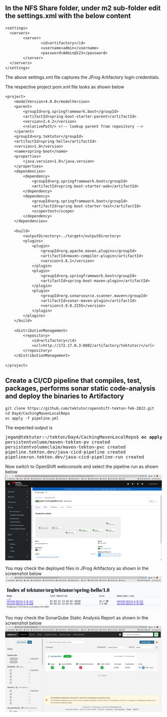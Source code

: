 ## In the NFS Share folder, under m2 sub-folder edit the settings.xml with the below content
```
<settings>
  <servers>
        <server>
                <id>artifactory</id>
                <username>admin</username>
                <password>Admin@123</password>
        </server>
  </servers>
</settings>
```
The above settings.xml file captures the JFrog Artifactory login credentials.

The respective project pom.xml file looks as shown below
```
<project>
	<modelVersion>4.0.0</modelVersion>
	<parent>
		<groupId>org.springframework.boot</groupId>
		<artifactId>spring-boot-starter-parent</artifactId>
		<version>2.4.2</version>
		<relativePath/> <!-- lookup parent from repository -->
	</parent>
	<groupId>org.tektutor</groupId>
	<artifactId>spring-hello</artifactId>
	<version>1.0</version>
	<name>spring-boot</name>
	<properties>
		<java.version>1.8</java.version>
	</properties>
	<dependencies>
		<dependency>
			<groupId>org.springframework.boot</groupId>
			<artifactId>spring-boot-starter-web</artifactId>
		</dependency>
		<dependency>
			<groupId>org.springframework.boot</groupId>
			<artifactId>spring-boot-starter-test</artifactId>
			<scope>test</scope>
		</dependency>
	</dependencies>

	<build>
		<outputDirectory>../target</outputDirectory>
		<plugins>
			<plugin>
				<groupId>org.apache.maven.plugins</groupId>
				<artifactId>maven-compiler-plugin</artifactId>
				<version>3.8.1</version>
			</plugin>
			<plugin>
				<groupId>org.springframework.boot</groupId>
				<artifactId>spring-boot-maven-plugin</artifactId>
			</plugin>
			<plugin>
				<groupId>org.sonarsource.scanner.maven</groupId>
				<artifactId>sonar-maven-plugin</artifactId>
				<version>3.9.0.2155</version>
			</plugin>
		</plugins>
	</build>
	
	<distributionManagement>
		<repository>
			<id>artifactory</id>
			<url>http://172.17.0.3:8082/artifactory/tektutor/</url>
		</repository>
	</distributionManagement>

</project>
```

## Create a CI/CD pipeline that compiles, test, packages, performs sonar static code-analysis and deploy the binaries to Artifactory
```
git clone https://github.com/tektutor/openshift-tekton-feb-2022.git
cd Day4/CachingMavenLocalRepo
oc apply -f pipeline.yml
```

The expected output is
<pre>
jegan@tektutor:~/tekton/Day4/CachingMavenLocalRepo$ <b>oc apply -f pipeline.yml</b>
persistentvolume/maven-tekton-pv created
persistentvolumeclaim/maven-tekton-pvc created
pipeline.tekton.dev/java-cicd-pipeline created
pipelinerun.tekton.dev/java-cicd-pipeline-run created
</pre>

Now switch to OpenShift webconsole and select the pipeline run as shown below
![Pipeline](pipeline.png)

You may check the deployed files in JFrog Artifactory as shown in the screenshot below
![deployed-files](deployed-files.png)

You may check the SonarQube Static Analysis Report as shown in the screenshot below
![SonarQube](SonarQubeReport.png)
